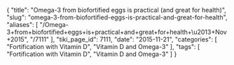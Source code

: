 {
    "title": "Omega-3 from biofortified eggs is practical (and great for health)",
    "slug": "omega-3-from-biofortified-eggs-is-practical-and-great-for-health",
    "aliases": [
        "/Omega-3+from+biofortified+eggs+is+practical+and+great+for+health+\u2013+Nov+2015",
        "/7111"
    ],
    "tiki_page_id": 7111,
    "date": "2015-11-21",
    "categories": [
        "Fortification with Vitamin D",
        "Vitamin D and Omega-3"
    ],
    "tags": [
        "Fortification with Vitamin D",
        "Vitamin D and Omega-3"
    ]
}